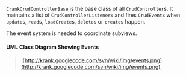 `CrankCrudControllerBase` is the base class of all `CrudController`s. It maintains a list of `CrudControllerListener`s and fires `CrudEvent`s when `update`s, `read`s, `loadCreate`s, `delete`s or `create`s happen.

The event system is needed to coordinate subviews.

#### UML Class Diagram Showing Events ####
> ![http://krank.googlecode.com/svn/wiki/img/events.png](http://krank.googlecode.com/svn/wiki/img/events.png)